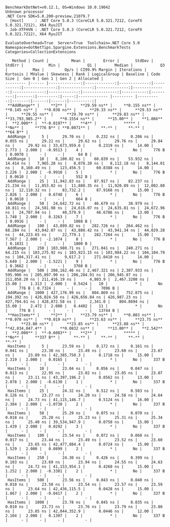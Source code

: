 
    BenchmarkDotNet=v0.12.1, OS=Windows 10.0.19042
    Unknown processor
    .NET Core SDK=5.0.200-preview.21079.7
      [Host]     : .NET Core 5.0.3 (CoreCLR 5.0.321.7212, CoreFX 5.0.321.7212), X64 RyuJIT
      Job-XTFHVN : .NET Core 5.0.3 (CoreCLR 5.0.321.7212, CoreFX 5.0.321.7212), X64 RyuJIT

    EvaluateOverhead=True  Server=True  Toolchain=.NET Core 5.0  
    Namespace=dotNetTips.Spargine.Extensions.BenchmarkTests  Categories=CollectionExtensions  

       Method | Count |          Mean |        Error |       StdDev |     StdErr |           Min |            Q1 |        Median |            Q3 |           Max |         Op/s | CI99.9% Margin | Iterations | Kurtosis | MValue | Skewness | Rank | LogicalGroup | Baseline | Code Size |  Gen 0 | Gen 1 | Gen 2 | Allocated |
    --------- |------ |--------------:|-------------:|-------------:|-----------:|--------------:|--------------:|--------------:|--------------:|--------------:|-------------:|---------------:|-----------:|---------:|-------:|---------:|-----:|------------- |--------- |----------:|-------:|------:|------:|----------:|
     **AddRange** |     **2** |      **29.59 ns** |     **0.155 ns** |     **0.145 ns** |   **0.038 ns** |      **29.33 ns** |      **29.53 ns** |      **29.55 ns** |      **29.70 ns** |      **29.83 ns** | **33,793,985.2** |      **0.1554 ns** |      **15.00** |    **1.866** |  **2.000** |  **-0.0197** |    **4** |            ***** |       **No** |     **776 B** | **0.0071** |     **-** |     **-** |      **64 B** |
     AddRange |     5 |      29.70 ns |     0.232 ns |     0.206 ns |   0.055 ns |      29.21 ns |      29.62 ns |      29.76 ns |      29.84 ns |      29.92 ns | 33,673,959.6 |      0.2319 ns |      14.00 |    2.773 |  2.000 |  -0.9513 |    4 |            * |       No |     776 B | 0.0070 |     - |     - |      64 B |
     AddRange |    10 |   8,100.02 ns |    60.839 ns |    53.932 ns |  14.414 ns |   7,965.28 ns |   8,078.20 ns |   8,112.18 ns |   8,144.01 ns |   8,160.49 ns |    123,456.5 |     60.8388 ns |      14.00 |    3.226 |  2.000 |  -0.9910 |    5 |            * |       No |     776 B | 0.0610 |     - |     - |     552 B |
     AddRange |    25 |  11,942.83 ns |    87.917 ns |    82.237 ns |  21.234 ns |  11,853.02 ns |  11,880.35 ns |  11,920.89 ns |  12,002.80 ns |  12,110.32 ns |     83,732.2 |     87.9168 ns |      15.00 |    2.026 |  2.000 |   0.6748 |    6 |            * |       No |     776 B | 0.0610 |     - |     - |     664 B |
     AddRange |    50 |  24,642.72 ns |    46.679 ns |    38.979 ns |  10.811 ns |  24,581.98 ns |  24,616.07 ns |  24,635.81 ns |  24,672.96 ns |  24,707.94 ns |     40,579.9 |     46.6786 ns |      13.00 |    1.748 |  2.000 |   0.3263 |    7 |            * |       No |     776 B | 0.0916 |     - |     - |    1088 B |
     AddRange |   100 |  43,899.82 ns |   282.726 ns |   264.462 ns |  68.284 ns |  43,042.07 ns |  43,880.42 ns |  43,941.34 ns |  44,029.28 ns |  44,223.65 ns |     22,779.1 |    282.7264 ns |      15.00 |    7.567 |  2.000 |  -2.1074 |    8 |            * |       No |     776 B | 0.1831 |     - |     - |    1800 B |
     AddRange |   250 | 103,980.71 ns |   271.041 ns |   240.271 ns |  64.215 ns | 103,275.92 ns | 103,923.15 ns | 103,984.22 ns | 104,104.79 ns | 104,317.41 ns |      9,617.2 |    271.0410 ns |      14.00 |    5.649 |  2.000 |  -1.5221 |    9 |            * |       No |     776 B | 0.3662 |     - |     - |    3760 B |
     AddRange |   500 | 208,162.46 ns | 2,467.321 ns | 2,307.933 ns | 595.906 ns | 205,897.90 ns | 206,284.91 ns | 206,945.87 ns | 211,058.20 ns | 211,416.19 ns |      4,803.9 |  2,467.3208 ns |      15.00 |    1.313 |  2.000 |   0.5424 |   10 |            * |       No |     776 B | 0.7324 |     - |     - |    7096 B |
     AddRange |  1000 | 427,176.99 ns |   804.869 ns |   752.875 ns | 194.392 ns | 426,024.58 ns | 426,656.84 ns | 426,987.23 ns | 427,704.61 ns | 428,872.58 ns |      2,341.0 |    804.8694 ns |      15.00 |    2.472 |  2.000 |   0.4402 |   11 |            * |       No |     776 B |      - |     - |     - |   13744 B |
     **HasItems** |     **2** |      **23.79 ns** |     **0.083 ns** |     **0.070 ns** |   **0.019 ns** |      **23.63 ns** |      **23.75 ns** |      **23.80 ns** |      **23.85 ns** |      **23.88 ns** | **42,034,047.4** |      **0.0832 ns** |      **13.00** |    **2.542** |  **2.000** |  **-0.6083** |    **2** |            ***** |       **No** |     **337 B** |      **-** |     **-** |     **-** |         **-** |
     HasItems |     5 |      23.59 ns |     0.172 ns |     0.161 ns |   0.041 ns |      23.30 ns |      23.49 ns |      23.60 ns |      23.67 ns |      23.89 ns | 42,385,750.3 |      0.1718 ns |      15.00 |    2.319 |  2.000 |   0.0165 |    2 |            * |       No |     337 B |      - |     - |     - |         - |
     HasItems |    10 |      23.04 ns |     0.056 ns |     0.047 ns |   0.013 ns |      22.95 ns |      23.02 ns |      23.05 ns |      23.07 ns |      23.11 ns | 43,397,196.2 |      0.0562 ns |      13.00 |    2.078 |  2.000 |  -0.6130 |    1 |            * |       No |     337 B |      - |     - |     - |         - |
     HasItems |    25 |      24.32 ns |     0.512 ns |     0.503 ns |   0.126 ns |      23.27 ns |      24.20 ns |      24.58 ns |      24.64 ns |      24.73 ns | 41,115,146.7 |      0.5124 ns |      16.00 |    2.384 |  2.000 |  -1.0738 |    2 |            * |       No |     337 B |      - |     - |     - |         - |
     HasItems |    50 |      25.29 ns |     0.075 ns |     0.070 ns |   0.018 ns |      25.20 ns |      25.23 ns |      25.31 ns |      25.34 ns |      25.40 ns | 39,534,947.9 |      0.0750 ns |      15.00 |    1.439 |  2.000 |   0.0292 |    3 |            * |       No |     337 B |      - |     - |     - |         - |
     HasItems |   100 |      23.54 ns |     0.072 ns |     0.068 ns |   0.017 ns |      23.44 ns |      23.49 ns |      23.52 ns |      23.60 ns |      23.65 ns | 42,477,884.4 |      0.0724 ns |      15.00 |    1.529 |  2.000 |   0.0899 |    2 |            * |       No |     337 B |      - |     - |     - |         - |
     HasItems |   250 |      24.30 ns |     0.426 ns |     0.399 ns |   0.103 ns |      23.69 ns |      23.94 ns |      24.55 ns |      24.63 ns |      24.72 ns | 41,153,954.1 |      0.4260 ns |      15.00 |    1.252 |  2.000 |  -0.3381 |    2 |            * |       No |     337 B |      - |     - |     - |         - |
     HasItems |   500 |      23.56 ns |     0.043 ns |     0.040 ns |   0.010 ns |      23.50 ns |      23.54 ns |      23.57 ns |      23.59 ns |      23.64 ns | 42,436,115.5 |      0.0428 ns |      15.00 |    1.867 |  2.000 |  -0.0417 |    2 |            * |       No |     337 B |      - |     - |     - |         - |
     HasItems |  1000 |      23.78 ns |     0.045 ns |     0.035 ns |   0.010 ns |      23.73 ns |      23.76 ns |      23.79 ns |      23.80 ns |      23.85 ns | 42,044,352.9 |      0.0446 ns |      12.00 |    2.104 |  2.000 |   0.1307 |    2 |            * |       No |     337 B |      - |     - |     - |         - |
